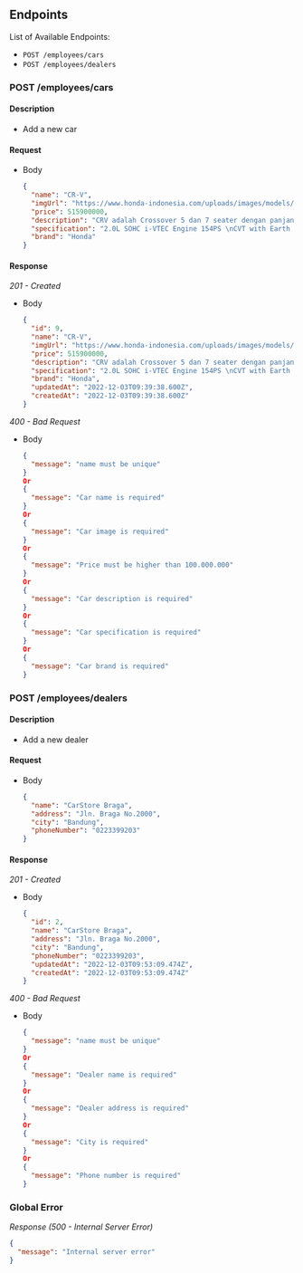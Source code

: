 ## Endpoints

List of Available Endpoints:
- `POST /employees/cars`
- `POST /employees/dealers`

### POST /employees/cars
#### Description
- Add a new car

#### Request
- Body
    ```json
    {
      "name": "CR-V",
      "imgUrl": "https://www.honda-indonesia.com/uploads/images/models/colors/cwhite__1613384007606.png",
      "price": 515900000,
      "description": "CRV adalah Crossover 5 dan 7 seater dengan panjang 4623 mm, lebar 1855 mm, wheelbase 2660 mm.",
      "specification": "2.0L SOHC i-VTEC Engine 154PS \nCVT with Earth Dreams Technology \n18 inch Alloy Wheel \n7 inch Touchscreen Display Audio \nFull LED Headlamp with Daytime Running Light \nLED Fog Light Rounded \nHFT Switch \n6 Airbags \nCruise Control \nHSA + VSA",
      "brand": "Honda"
    }
    ```
#### Response
_201 - Created_
- Body
    ```json
    {
      "id": 9,
      "name": "CR-V",
      "imgUrl": "https://www.honda-indonesia.com/uploads/images/models/colors/cwhite__1613384007606.png",
      "price": 515900000,
      "description": "CRV adalah Crossover 5 dan 7 seater dengan panjang 4623 mm, lebar 1855 mm, wheelbase 2660 mm.",
      "specification": "2.0L SOHC i-VTEC Engine 154PS \nCVT with Earth Dreams Technology \n18 inch Alloy Wheel \n7 inch Touchscreen Display Audio \nFull LED Headlamp with Daytime Running Light \nLED Fog Light Rounded \nHFT Switch \n6 Airbags \nCruise Control \nHSA + VSA",
      "brand": "Honda",
      "updatedAt": "2022-12-03T09:39:38.600Z",
      "createdAt": "2022-12-03T09:39:38.600Z"
    }
    ```

_400 - Bad Request_
- Body
    ```json
    {
      "message": "name must be unique"
    }
    Or
    {
      "message": "Car name is required"
    }
    Or
    {
      "message": "Car image is required"
    }
    Or
    {
      "message": "Price must be higher than 100.000.000"
    }
    Or
    {
      "message": "Car description is required"
    }
    Or
    {
      "message": "Car specification is required"
    }
    Or
    {
      "message": "Car brand is required"
    }
    ```

### POST /employees/dealers
#### Description
- Add a new dealer

#### Request
- Body
    ```json
    {
      "name": "CarStore Braga",
      "address": "Jln. Braga No.2000",
      "city": "Bandung",
      "phoneNumber": "0223399203"
    }
    ```
#### Response
_201 - Created_
- Body
    ```json
    {
      "id": 2,
      "name": "CarStore Braga",
      "address": "Jln. Braga No.2000",
      "city": "Bandung",
      "phoneNumber": "0223399203",
      "updatedAt": "2022-12-03T09:53:09.474Z",
      "createdAt": "2022-12-03T09:53:09.474Z"
    }
    ```
_400 - Bad Request_
- Body
    ```json
    {
      "message": "name must be unique"
    }
    Or
    {
      "message": "Dealer name is required"
    }
    Or
    {
      "message": "Dealer address is required"
    }
    Or
    {
      "message": "City is required"
    }
    Or
    {
      "message": "Phone number is required"
    }
    ```


### Global Error

_Response (500 - Internal Server Error)_

  ```json
  {
    "message": "Internal server error"
  }
  ```